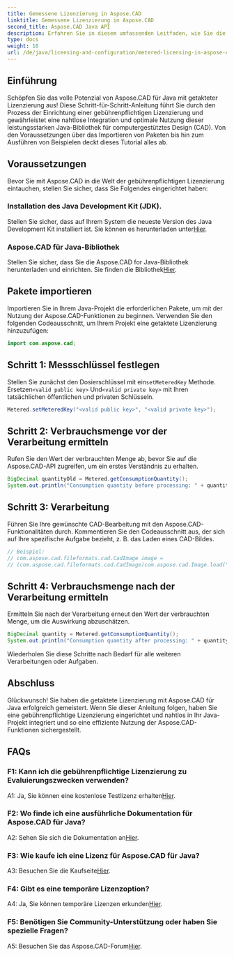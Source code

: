 ```yaml
---
title: Gemessene Lizenzierung in Aspose.CAD
linktitle: Gemessene Lizenzierung in Aspose.CAD
second_title: Aspose.CAD Java API
description: Erfahren Sie in diesem umfassenden Leitfaden, wie Sie die getaktete Lizenzierung in Aspose.CAD für Java beherrschen. Optimieren Sie Ihre CAD-Verarbeitung für Effizienz und Kosteneffizienz.
type: docs
weight: 10
url: /de/java/licensing-and-configuration/metered-licensing-in-aspose-cad/
---
```

## Einführung

Schöpfen Sie das volle Potenzial von Aspose.CAD für Java mit getakteter Lizenzierung aus! Diese Schritt-für-Schritt-Anleitung führt Sie durch den Prozess der Einrichtung einer gebührenpflichtigen Lizenzierung und gewährleistet eine nahtlose Integration und optimale Nutzung dieser leistungsstarken Java-Bibliothek für computergestütztes Design (CAD). Von den Voraussetzungen über das Importieren von Paketen bis hin zum Ausführen von Beispielen deckt dieses Tutorial alles ab.

## Voraussetzungen

Bevor Sie mit Aspose.CAD in die Welt der gebührenpflichtigen Lizenzierung eintauchen, stellen Sie sicher, dass Sie Folgendes eingerichtet haben:

### Installation des Java Development Kit (JDK).

 Stellen Sie sicher, dass auf Ihrem System die neueste Version des Java Development Kit installiert ist. Sie können es herunterladen unter[Hier](https://www.oracle.com/java/technologies/javase-downloads.html).

### Aspose.CAD für Java-Bibliothek

 Stellen Sie sicher, dass Sie die Aspose.CAD for Java-Bibliothek herunterladen und einrichten. Sie finden die Bibliothek[Hier](https://releases.aspose.com/cad/java/).

## Pakete importieren

Importieren Sie in Ihrem Java-Projekt die erforderlichen Pakete, um mit der Nutzung der Aspose.CAD-Funktionen zu beginnen. Verwenden Sie den folgenden Codeausschnitt, um Ihrem Projekt eine getaktete Lizenzierung hinzuzufügen:

```java
import com.aspose.cad;
```

## Schritt 1: Messschlüssel festlegen

 Stellen Sie zunächst den Dosierschlüssel mit ein`setMeteredKey` Methode. Ersetzen`<valid public key>` Und`<valid private key>` mit Ihren tatsächlichen öffentlichen und privaten Schlüsseln.

```java
Metered.setMeteredKey("<valid public key>", "<valid private key>");
```

## Schritt 2: Verbrauchsmenge vor der Verarbeitung ermitteln

Rufen Sie den Wert der verbrauchten Menge ab, bevor Sie auf die Aspose.CAD-API zugreifen, um ein erstes Verständnis zu erhalten.

```java
BigDecimal quantityOld = Metered.getConsumptionQuantity();
System.out.println("Consumption quantity before processing: " + quantityOld);
```

## Schritt 3: Verarbeitung

Führen Sie Ihre gewünschte CAD-Bearbeitung mit den Aspose.CAD-Funktionalitäten durch. Kommentieren Sie den Codeausschnitt aus, der sich auf Ihre spezifische Aufgabe bezieht, z. B. das Laden eines CAD-Bildes.

```java
// Beispiel:
// com.aspose.cad.fileformats.cad.CadImage image =
// (com.aspose.cad.fileformats.cad.CadImage)com.aspose.cad.Image.load("BlockRefDgn.dwg");
```

## Schritt 4: Verbrauchsmenge nach der Verarbeitung ermitteln

Ermitteln Sie nach der Verarbeitung erneut den Wert der verbrauchten Menge, um die Auswirkung abzuschätzen.

```java
BigDecimal quantity = Metered.getConsumptionQuantity();
System.out.println("Consumption quantity after processing: " + quantity);
```

Wiederholen Sie diese Schritte nach Bedarf für alle weiteren Verarbeitungen oder Aufgaben.

## Abschluss

Glückwunsch! Sie haben die getaktete Lizenzierung mit Aspose.CAD für Java erfolgreich gemeistert. Wenn Sie dieser Anleitung folgen, haben Sie eine gebührenpflichtige Lizenzierung eingerichtet und nahtlos in Ihr Java-Projekt integriert und so eine effiziente Nutzung der Aspose.CAD-Funktionen sichergestellt.

## FAQs

### F1: Kann ich die gebührenpflichtige Lizenzierung zu Evaluierungszwecken verwenden?

 A1: Ja, Sie können eine kostenlose Testlizenz erhalten[Hier](https://releases.aspose.com/).

### F2: Wo finde ich eine ausführliche Dokumentation für Aspose.CAD für Java?

 A2: Sehen Sie sich die Dokumentation an[Hier](https://reference.aspose.com/cad/java/).

### F3: Wie kaufe ich eine Lizenz für Aspose.CAD für Java?

 A3: Besuchen Sie die Kaufseite[Hier](https://purchase.aspose.com/buy).

### F4: Gibt es eine temporäre Lizenzoption?

 A4: Ja, Sie können temporäre Lizenzen erkunden[Hier](https://purchase.aspose.com/temporary-license/).

### F5: Benötigen Sie Community-Unterstützung oder haben Sie spezielle Fragen?

 A5: Besuchen Sie das Aspose.CAD-Forum[Hier](https://forum.aspose.com/c/cad/19).